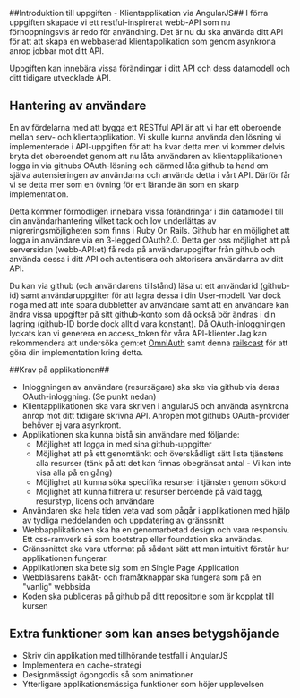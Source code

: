 ##Introduktion till uppgiften - Klientapplikation via AngularJS##
I förra uppgiften skapade vi ett restful-inspirerat webb-API som nu förhoppningsvis är redo för användning. Det är nu du ska använda ditt API för att att skapa en webbaserad klientapplikation som genom asynkrona anrop jobbar mot ditt API.

Uppgiften kan innebära vissa förändingar i ditt API och dess datamodell och ditt tidigare utvecklade API.


## Hantering av användare ##
En av fördelarna med att bygga ett RESTful API är att vi har ett oberoende mellan serv- och klientapplikation. Vi skulle kunna använda den lösning vi implementerade i API-uppgiften för att ha kvar detta men vi kommer delvis bryta det oberoendet genom att nu låta användaren av klientapplikationen logga in via githubs OAuth-lösning och därmed låta github ta hand om själva autensieringen av användarna och använda detta i vårt API. Därför får vi se detta mer som en övning för ert lärande än som en skarp implementation.

Detta kommer förmodligen innebära vissa förändringar i din datamodell till din användarhantering vilket tack och lov underlättas av migreringsmöjligheten som finns i Ruby On Rails. Github har en möjlighet att logga in användare via en 3-legged OAuth2.0. Detta ger oss möjlighet att på serversidan (webb-API:et) få reda på användaruppgifter från github och använda dessa i ditt API och autentisera och aktorisera användarna av ditt API.

Du kan via github (och användarens tillstånd) läsa ut ett användarid (github-id) samt användaruppgifter för att lagra dessa i din User-modell. Var dock noga med att inte spara dubbletter av användare samt att en användare kan ändra vissa uppgifter på sitt github-konto som då också bör ändras i din lagring (github-ID borde dock alltid vara konstant). Då OAuth-inloggningen lyckats kan vi generera en access_token för våra API-klienter
Jag kan rekommendera att undersöka gem:et [OmniAuth](https://github.com/intridea/omniauth) samt denna [railscast](http://railscasts.com/episodes/241-simple-omniauth) för att göra din implementation kring detta.

##Krav på applikationen##

* Inloggningen av användare (resursägare) ska ske via github via deras OAuth-inloggning. (Se punkt nedan)
* Klientapplikationen ska vara skriven i angularJS och använda asynkrona anrop mot ditt tidigare skrivna API. Anropen mot githubs OAuth-provider behöver ej vara asynkront.
* Applikationen ska kunna bistå sin användare med följande:
	* Möjlighet att logga in med sina github-uppgifter
	* Möjlighet att på ett genomtänkt och överskådligt sätt lista tjänstens alla resurser (tänk på att det kan finnas obegränsat antal - Vi kan inte visa alla på en gång)
	* Möjlighet att kunna söka specifika resurser i tjänsten genom sökord
	* Möjlighet att kunna filtrera ut resurser beroende på vald tagg, resurstyp, licens och användare
* Användaren ska hela tiden veta vad som pågår i applikationen med hjälp av tydliga meddelanden och uppdatering av gränssnitt
* Webbapplikationen ska ha en genomarbetad design och vara responsiv. Ett css-ramverk så som bootstrap eller foundation ska användas.
* Gränssnittet ska vara utformat på sådant sätt att man intuitivt förstår hur applikationen fungerar. 
* Applikationen ska bete sig som en Single Page Application
* Webbläsarens bakåt- och framåtknappar ska fungera som på en "vanlig" webbsida
* Koden ska publiceras på github på ditt repositorie som är kopplat till kursen

## Extra funktioner som kan anses betygshöjande ##

* Skriv din applikation med tillhörande testfall i AngularJS
* Implementera en cache-strategi
* Designmässigt ögongodis så som animationer
* Ytterligare applikationsmässiga funktioner som höjer upplevelsen


